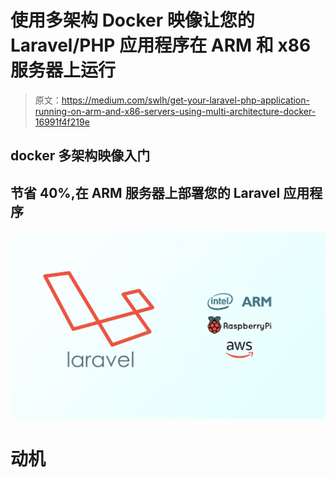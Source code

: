 # 使用多架构 Docker 映像让您的 Laravel/PHP 应用程序在 ARM 和 x86 服务器上运行

> 原文：<https://medium.com/swlh/get-your-laravel-php-application-running-on-arm-and-x86-servers-using-multi-architecture-docker-16991f4f219e>

## docker 多架构映像入门

## 节省 40%,在 ARM 服务器上部署您的 Laravel 应用程序

![](img/ed9b740eb41ed42f31bc47af5fa2eef8.png)

# 动机